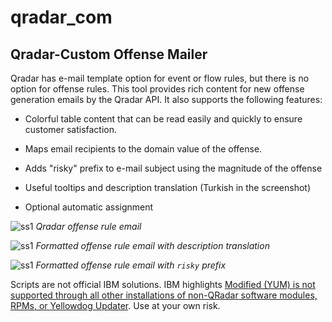 # qradar_com
## Qradar-Custom Offense Mailer

Qradar has  e-mail template option for event or flow rules, but there is no option for offense rules. This tool provides rich content for new offense generation emails by  the Qradar API. It also supports the following features:

- Colorful table content that can be read easily and quickly to ensure customer satisfaction.

- Maps email recipients to the domain value of the offense.

- Adds "risky" prefix to e-mail subject using the magnitude of the offense

- Useful tooltips and description translation (Turkish in the screenshot) 

- Optional automatic assignment

![ss1](https://user-images.githubusercontent.com/1064270/54771012-7b68ca00-4c15-11e9-8eca-8e45b19d9daa.png)
*Qradar offense rule email*


![ss1](https://user-images.githubusercontent.com/1064270/54766955-4789a680-4c0d-11e9-81f7-c05a7c4566c3.png)
*Formatted offense rule email with description translation*


![ss1](https://user-images.githubusercontent.com/1064270/54766956-4789a680-4c0d-11e9-8f4b-812082c50519.png)
*Formatted offense rule email with `risky` prefix*

Scripts are not official IBM solutions. IBM highlights [Modified (YUM) is not supported through all other installations of non-QRadar software modules, RPMs, or Yellowdog Updater](https://www-01.ibm.com/support/docview.wss?uid=swg21991208). Use at your own risk.

